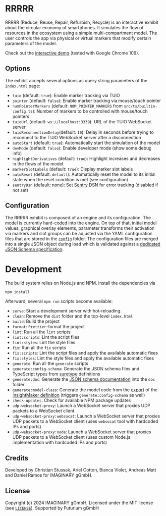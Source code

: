 # RRRRR

RRRRR (Reduce, Reuse, Repair, Refurbish, Recycle) is an interactive exhibit
about the circular economy of smartphones. It simulates the flow of resources in
the ecosystem using a simple multi-compartment model. The user controls the app
via physical or virtual markers that modify certain parameters of the model.

Check out the
[interactive demo](https://imaginary.github.io/rrrrr/index.html?tuio=false&pointer=true)
(tested with Google Chrome 106).

## Options

The exhibit accepts several options as query string parameters of the
`index.html` page:

- `tuio` (default: `true`): Enable marker tracking via TUIO
- `pointer` (default: `false`): Enable marker tracking via mouse/touch pointer
- `numPointerMarkers` (default: `NUM_POINTER_MARKERS` from
  `src/ts/builtin-config.ts`): Number of markers to be controlled with
  mouse/touch pointers
- `tuioUrl` (default: `ws://localhost:3339`): URL of the TUIO WebSocket server
- `tuioReconnectionDelay`(default: `10`): Delay in seconds before trying to
  reconnect to the TUIO WebSocket server after a disconnection
- `autoStart` (default: `true`): Automatically start the simulation of the model
- `devMode` (default: `false`): Enable developer mode (show some debug info)
- `highlightDerivatives` (default: `true`): Highlight increases and decreases in
  the flows of the model
- `markerSlotLabels` (default: `true`): Display marker slot labels
- `autoReset` (default: `default`): Automatically reset the model to its initial
  state when the reset condition is met (see configuration)
- `sentryDsn` (default: none): Set [Sentry](https://sentry.io) DSN for error
  tracking (disabled if not set)

## Configuration

The RRRRR exhibit is composed of an engine and its configuration. The model is
currently hard-coded into the engine. On top of that, initial model values,
graphical overlay elements, parameter transforms their activation via markers
and slot groups can be adjusted via the YAML configuration files that are stored
in the [`config`](config) folder. The configuration files are merged into a
single JSON object during load which is validated against a
[dedicated JSON Schema specification](specs/config-schema.generated.yaml).

# Development

The build system relies on Node.js and NPM. Install the dependencies via

```bash
npm install
```

Afterward, several `npm run` scripts become available:

- `serve`: Start a development server with hot-reloading
- `clean`: Remove the `dist` folder and the top-level `index.html`
- `build`: Build the project
- `format`: `Prettier`-format the project
- `lint`: Run all the `lint` scripts
- `lint:scripts`: Lint the script files
- `lint:styles`: Lint the style files
- `fix`: Run all the `fix` scripts
- `fix:scripts`: Lint the script files and apply the available automatic fixes
- `fix:styles`: Lint the style files and apply the available automatic fixes
- `generate`: Run all the `generate` scripts
- `generate:config-schema`: Generate the JSON schema files and TypeScript types
  from [suretype](https://github.com/grantila/suretype) definitions
- `generate:doc`: Generate the
  [JSON schema documentation](docs/config-schema.md) into the `doc` folder
- `generate:model-class`: Generate the model code from the
  [export](src/insight-maker/CircularEconomyOfSmartPhones.InsightMaker) of the
  [InsightMaker definition](https://insightmaker.com/insight/6Ips1pJgbpZ944AVQow7Lz/Circular-economy-of-smartphones)
  (triggers `generate:config-schema` as well)
- `check-updates`: Check for available NPM package updates
- `udp-websocket-proxy`: Launch a WebSocket server that proxies UDP packets to a
  WebSocket client
- `udp-websocket-proxy:websocat`: Launch a WebSocket server that proxies UDP
  packets to a WebSocket client (uses `websocat` tool with hardcoded IPs and
  ports)
- `udp-websocket-proxy:node`: Launch a WebSocket server that proxies UDP packets
  to a WebSocket client (uses custom Node.js implementation with hardcoded IPs
  and ports)

## Credits

Developed by Christian Stussak, Ariel Cotton, Bianca Violet, Andreas Matt and
Daniel Ramos for IMAGINARY gGmbH.

## License

Copyright (c) 2024 IMAGINARY gGmbH, Licensed under the MIT license (see
[`LICENSE`](LICENSE)), Supported by Futurium gGmbH
